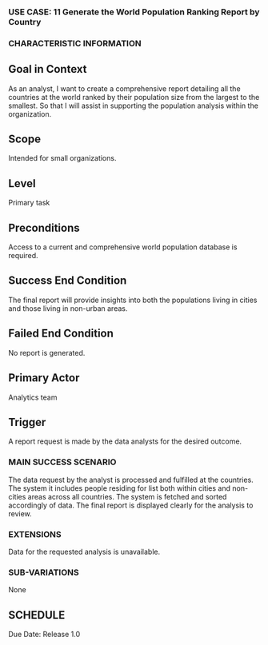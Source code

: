 ### USE CASE: 11 Generate the World Population Ranking Report by Country

### CHARACTERISTIC INFORMATION
## Goal in Context
As an analyst, I want to create a comprehensive report detailing all the countries at the world ranked by their population size from the largest to the smallest.
So that I will assist in supporting the population analysis within the organization.

## Scope
Intended for small organizations.

## Level
Primary task

## Preconditions
Access to a current and comprehensive world population database is required.

## Success End Condition
The final report will provide insights into both the populations living in cities and those living in non-urban areas.

## Failed End Condition
No report is generated.

## Primary Actor
Analytics team

## Trigger
A report request is made by the data analysts for the desired outcome.

### MAIN SUCCESS SCENARIO
The data request by the analyst is processed and fulfilled at the countries.
The system it includes people residing for list both within cities and non-cities areas across all countries.
The system is fetched and sorted accordingly of data.
The final report is displayed clearly for the analysis to review.

### EXTENSIONS
Data for the requested analysis is unavailable.

### SUB-VARIATIONS
None

## SCHEDULE
Due Date: Release 1.0

